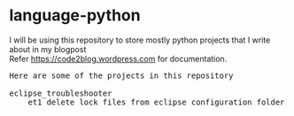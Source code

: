# language-python
I will be using this repository to store mostly python projects that I write about in my blogpost <br /> 
Refer https://code2blog.wordpress.com for documentation. 

<pre>
Here are some of the projects in this repository

eclipse_troubleshooter
	et1 delete lock files from eclipse configuration folder to allow iib toolkit to startup without errors

</pre>
